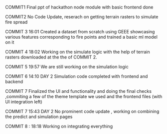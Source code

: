 COMMIT1 
Final ppt of hackathon 
node module with basic frontend done


COMMIT2
No Code Update, reserach on getting terrain rasters to simulate fire spread


COMMIT 3 16:01
Created a dataset from scratch using GEEE showcasing various features corresponding to fire points and trained a basic ml model on it 


COMMIT 4 18:02
Working on the simulate logic with the help of terrain rasters downloaded at the the of COMMIT 2.

COMMIT 5 19:57
We are still working on the simulation logic


COMMIT 6 14:10 DAY 2
Simulation code completed with frontend and backend 

COMMIT 7 
Finalized the UI and functionality and doing the final checks ,commiting a few of the theme template we used and the frontend files (with UI integration left)




COMMIT 7 15:43 DAY 2
No prominent code update , working on combining the predict and simulation pages

COMMIT 8 : 18:18 
Working on integrating everything 

